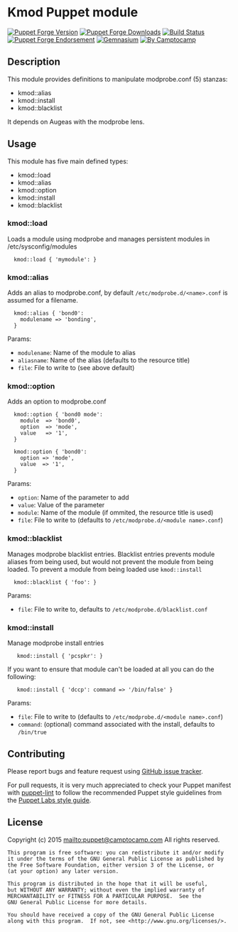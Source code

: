 # Kmod Puppet module

[![Puppet Forge Version](http://img.shields.io/puppetforge/v/camptocamp/kmod.svg)](https://forge.puppetlabs.com/camptocamp/kmod)
[![Puppet Forge Downloads](http://img.shields.io/puppetforge/dt/camptocamp/kmod.svg)](https://forge.puppetlabs.com/camptocamp/kmod)
[![Build Status](https://img.shields.io/travis/camptocamp/puppet-kmod/master.svg)](https://travis-ci.org/camptocamp/puppet-kmod)
[![Puppet Forge Endorsement](https://img.shields.io/puppetforge/e/camptocamp/kmod.svg)](https://forge.puppetlabs.com/camptocamp/kmod)
[![Gemnasium](https://img.shields.io/gemnasium/camptocamp/puppet-kmod.svg)](https://gemnasium.com/camptocamp/puppet-kmod)
[![By Camptocamp](https://img.shields.io/badge/by-camptocamp-fb7047.svg)](http://www.camptocamp.com)

## Description

This module provides definitions to manipulate modprobe.conf (5) stanzas:

 * kmod::alias
 * kmod::install
 * kmod::blacklist

It depends on Augeas with the modprobe lens.

## Usage

This module has five main defined types:

  * kmod::load
  * kmod::alias
  * kmod::option
  * kmod::install
  * kmod::blacklist


### kmod::load

Loads a module using modprobe and manages persistent modules in /etc/sysconfig/modules

```puppet
  kmod::load { 'mymodule': }
```

### kmod::alias

Adds an alias to modprobe.conf, by default `/etc/modprobe.d/<name>.conf` is assumed for a filename.

```puppet
  kmod::alias { 'bond0':
    modulename => 'bonding',
  }
```

Params:
* `modulename`: Name of the module to alias
* `aliasname`: Name of the alias (defaults to the resource title)
* `file`: File to write to (see above default)

### kmod::option

Adds an option to modprobe.conf

```puppet
  kmod::option { 'bond0 mode':
    module  => 'bond0',
    option  => 'mode',
    value   => '1',
  }

  kmod::option { 'bond0':
    option => 'mode',
    value  => '1',
  }
```

Params:
* `option`: Name of the parameter to add
* `value`: Value of the parameter
* `module`: Name of the module (if ommited, the resource title is used)
* `file`: File to write to (defaults to `/etc/modprobe.d/<module name>.conf`)

### kmod::blacklist

Manages modprobe blacklist entries. Blacklist entries prevents module aliases from being used, 
but would not prevent the module from being loaded.
To prevent a module from being loaded use `kmod::install`

```puppet
  kmod::blacklist { 'foo': }
```

Params:
* `file`: File to write to, defaults to `/etc/modprobe.d/blacklist.conf`

### kmod::install

Manage modprobe install entries

```puppet
   kmod::install { 'pcspkr': }
```

If you want to ensure that module can't be loaded at all you can do the following:
```puppet
   kmod::install { 'dccp': command => '/bin/false' }
```

Params:
* `file`: File to write to (defaults to `/etc/modprobe.d/<module name>.conf`)
* `command`: (optional) command associated with the install, defaults to `/bin/true`



## Contributing

Please report bugs and feature request using [GitHub issue
tracker](https://github.com/camptocamp/puppet-kmod/issues).

For pull requests, it is very much appreciated to check your Puppet manifest
with [puppet-lint](https://github.com/camptocamp/puppet-kmod/issues) to follow the recommended Puppet style guidelines from the
[Puppet Labs style guide](http://docs.puppetlabs.com/guides/style_guide.html).

## License

Copyright (c) 2015 <mailto:puppet@camptocamp.com> All rights reserved.

    This program is free software: you can redistribute it and/or modify
    it under the terms of the GNU General Public License as published by
    the Free Software Foundation, either version 3 of the License, or
    (at your option) any later version.
    
    This program is distributed in the hope that it will be useful,
    but WITHOUT ANY WARRANTY; without even the implied warranty of
    MERCHANTABILITY or FITNESS FOR A PARTICULAR PURPOSE.  See the
    GNU General Public License for more details.
    
    You should have received a copy of the GNU General Public License
    along with this program.  If not, see <http://www.gnu.org/licenses/>.

